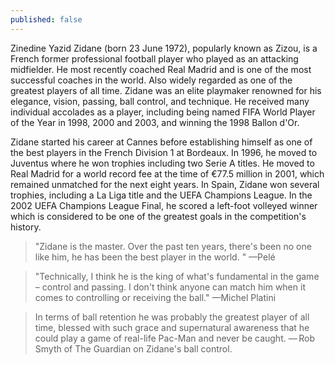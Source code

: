 ```yaml
---
published: false
---
```

Zinedine Yazid Zidane (born 23 June 1972), popularly known as Zizou, is a French former professional football player who played as an attacking midfielder. He most recently coached Real Madrid and is one of the most successful coaches in the world. Also widely regarded as one of the greatest players of all time. Zidane was an elite playmaker renowned for his elegance, vision, passing, ball control, and technique. He received many individual accolades as a player, including being named FIFA World Player of the Year in 1998, 2000 and 2003, and winning the 1998 Ballon d'Or.

Zidane started his career at Cannes before establishing himself as one of the best players in the French Division 1 at Bordeaux. In 1996, he moved to Juventus where he won trophies including two Serie A titles. He moved to Real Madrid for a world record fee at the time of €77.5 million in 2001, which remained unmatched for the next eight years. In Spain, Zidane won several trophies, including a La Liga title and the UEFA Champions League. In the 2002 UEFA Champions League Final, he scored a left-foot volleyed winner which is considered to be one of the greatest goals in the competition's history.




> "Zidane is the master. Over the past ten years, there's been no one like him, he has been the best player in the world. "
—Pelé

> "Technically, I think he is the king of what's fundamental in the game – control and passing. I don't think anyone can match him when it comes to controlling or receiving the ball."
—Michel Platini

> In terms of ball retention he was probably the greatest player of all time, blessed with such grace and supernatural awareness that he could play a game of real-life Pac-Man and never be caught.
— Rob Smyth of The Guardian on Zidane's ball control.
